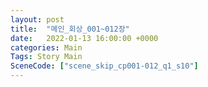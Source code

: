 ```yaml
---
layout: post
title:  "메인_회상_001~012장"
date:   2022-01-13 16:00:00 +0000
categories: Main
Tags: Story Main
SceneCode: ["scene_skip_cp001-012_q1_s10"]
---
```

